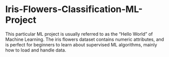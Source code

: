 # Iris-Flowers-Classification-ML-Project
This particular ML project is usually referred to as the “Hello World” of Machine Learning. The iris flowers dataset contains numeric attributes, and is perfect for beginners to learn about supervised ML algorithms, mainly how to load and handle data.
